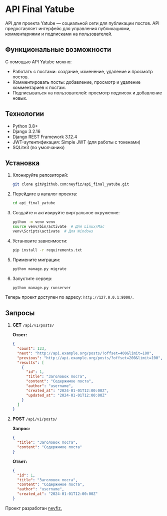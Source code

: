 # API Final Yatube

API для проекта Yatube — социальной сети для публикации постов. API предоставляет интерфейс для управления публикациями, комментариями и подписками на пользователей.

## Функциональные возможности

С помощью API Yatube можно:
- Работать с постами: создание, изменение, удаление и просмотр постов.
- Комментировать посты: добавление, просмотр и удаление комментариев к постам.
- Подписываться на пользователей: просмотр подписок и добавление новых.

## Технологии

- Python 3.8+
- Django 3.2.16
- Django REST Framework 3.12.4
- JWT-аутентификация: Simple JWT (для работы с токенами)
- SQLite3 (по умолчанию)

## Установка

1. Клонируйте репозиторий:
    ```bash
    git clone git@github.com:neyfiz/api_final_yatube.git
    ```
2. Перейдите в каталог проекта:
    ```bash
    cd api_final_yatube
    ```
3. Создайте и активируйте виртуальное окружение:
    ```bash
    python -m venv venv
    source venv/bin/activate  # Для Linux/Mac
    venv\Scripts\activate  # Для Windows
    ```
4. Установите зависимости:
    ```bash
    pip install -r requirements.txt
    ```
5. Примените миграции:
    ```bash
    python manage.py migrate
    ```
6. Запустите сервер:
    ```bash
    python manage.py runserver
    ```

Теперь проект доступен по адресу: `http://127.0.0.1:8000/`.

## Запросы

1. **GET** `/api/v1/posts/`

    **Ответ:**
    ```json
    {
      "count": 123,
      "next": "http://api.example.org/posts/?offset=400&limit=100",
      "previous": "http://api.example.org/posts/?offset=200&limit=100",
      "results": [
        {
          "id": 1,
          "title": "Заголовок поста",
          "content": "Содержимое поста",
          "author": "username",
          "created_at": "2024-01-01T12:00:00Z",
          "updated_at": "2024-01-01T12:00:00Z"
        }
      ]
    }
    ```

3. **POST** `/api/v1/posts/`

    **Запрос:**
    ```json
    {
      "title": "Заголовок поста",
      "content": "Содержимое поста"
    }
    ```
    **Ответ:**
    ```json
    {
      "id": 1,
      "title": "Заголовок поста",
      "content": "Содержимое поста",
      "author": "username",
      "created_at": "2024-01-01T12:00:00Z"
    }
    ```
Проект разработан [neyfiz.](https://github.com/neyfiz)
